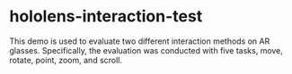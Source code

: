 # hololens-interaction-test
This demo is used to evaluate two different interaction methods on AR glasses. 
Specifically, the evaluation was conducted with five tasks, move, rotate, point, zoom, and scroll.
